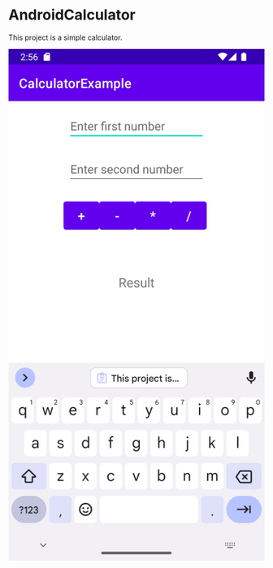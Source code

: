 # AndroidCalculator
This project is a simple calculator.

![screenshot](https://github.com/YavuzAktas/AndroidCalculator/blob/main/Screenshot_1659959788.png)
